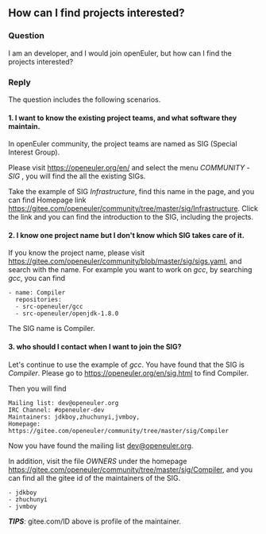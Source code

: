 ## How can I find projects interested?

### Question

I am an developer, and I would join openEuler, but how can I find the projects interested? 

### Reply

The question includes the following scenarios. 

#### 1. I want to know the existing project teams, and what software they maintain.

In openEuler community, the project teams are named as SIG (Special Interest Group).

Please visit <https://openeuler.org/en/> and select the menu *COMMUNITY* - *SIG* , you will find the all the existing SIGs.

Take the example of SIG *Infrastructure*, find this name in the page, and you can find Homepage link <https://gitee.com/openeuler/community/tree/master/sig/Infrastructure>. Click the link and you can find the introduction to the SIG, including the projects. 

#### 2. I know one project name but I don't know which SIG takes care of it.

If you know the project name, please visit <https://gitee.com/openeuler/community/blob/master/sig/sigs.yaml>, and search with the name. For example you want to work on *gcc*, by searching *gcc*, you can find 

```
- name: Compiler
  repositories:
  - src-openeuler/gcc
  - src-openeuler/openjdk-1.8.0
```

The SIG name is Compiler.

#### 3. who should I contact when I want to join the SIG?

Let's continue to use the example of *gcc*. You have found that the SIG is *Compiler*. Please go to <https://openeuler.org/en/sig.html> to find Compiler. 

Then you will find 

```
Mailing list: dev@openeuler.org
IRC Channel: #openeuler-dev
Maintainers: jdkboy,zhuchunyi,jvmboy,
Homepage: https://gitee.com/openeuler/community/tree/master/sig/Compiler

```

Now you have found the mailing list <dev@openeuler.org>. 

In addition, visit the file *OWNERS* under the homepage <https://gitee.com/openeuler/community/tree/master/sig/Compiler>, and you can find all the gitee id of the maintainers of the SIG. 

```
- jdkboy
- zhuchunyi
- jvmboy

```

***TIPS***: gitee.com/ID above is profile of the maintainer.